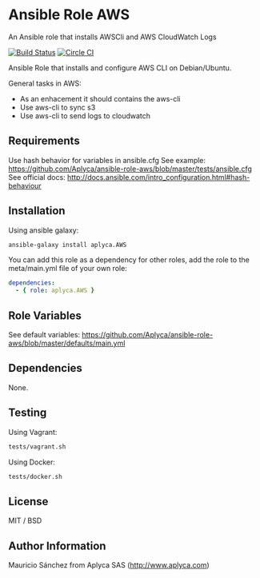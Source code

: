 Ansible Role AWS
================

An Ansible role that installs AWSCli and AWS CloudWatch Logs

[![Build Status](https://travis-ci.org/Aplyca/ansible-role-aws.svg?branch=master)](https://travis-ci.org/Aplyca/ansible-role-aws)
[![Circle CI](https://circleci.com/gh/Aplyca/ansible-role-aws.svg?style=svg)](https://circleci.com/gh/Aplyca/ansible-role-aws)

Ansible Role that installs and configure AWS CLI on Debian/Ubuntu.

General tasks in AWS:
- As an enhacement it should contains the aws-cli
- Use aws-cli to sync s3
- Use aws-cli to send logs to cloudwatch

Requirements
------------

Use hash behavior for variables in ansible.cfg
See example: https://github.com/Aplyca/ansible-role-aws/blob/master/tests/ansible.cfg
See official docs: http://docs.ansible.com/intro_configuration.html#hash-behaviour

Installation
------------

Using ansible galaxy:
```bash
ansible-galaxy install aplyca.AWS
```
You can add this role as a dependency for other roles, add the role to the meta/main.yml file of your own role:
```yaml
dependencies:
  - { role: aplyca.AWS }
```

Role Variables
--------------

See default variables: https://github.com/Aplyca/ansible-role-aws/blob/master/defaults/main.yml

Dependencies
------------

None.

Testing
-------
Using Vagrant:

```bash
tests/vagrant.sh
```
Using Docker:

```bash
tests/docker.sh
```

License
-------

MIT / BSD

Author Information
------------------

Mauricio Sánchez from Aplyca SAS (http://www.aplyca.com)
